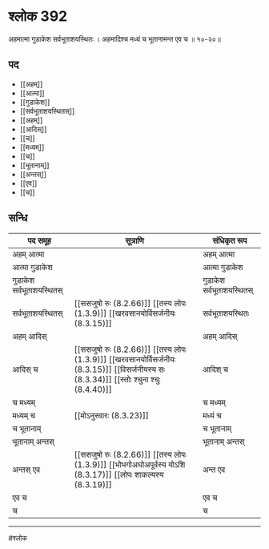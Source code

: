 # श्लोक 392

अहमात्मा गुडाकेश सर्वभूताशयस्थितः ।
अहमादिश्च मध्यं च भूतानामन्त एव च ॥ १०-२०॥


## पद 

- [[अहम्]]
- [[आत्मा]]
- [[गुडाकेश]]
- [[सर्वभूताशयस्थितस्]]
- [[अहम्]]
- [[आदिस्]]
- [[च]]
- [[मध्यम्]]
- [[च]]
- [[भूतानाम्]]
- [[अन्तस्]]
- [[एव]]
- [[च]]

## सन्धि

| पद समूह | सूत्राणि | संधिकृत रूप |
| ----- | ----- | ----- |
| अहम् आत्मा |  | अहम् आत्मा |
| आत्मा गुडाकेश |  | आत्मा गुडाकेश |
| गुडाकेश सर्वभूताशयस्थितस् |  | गुडाकेश सर्वभूताशयस्थितस् |
| सर्वभूताशयस्थितस् |  [[ससजुषो रुः (8.2.66)]] [[तस्य लोपः (1.3.9)]] [[खरवसानयोर्विसर्जनीयः (8.3.15)]] | सर्वभूताशयस्थितः |
| अहम् आदिस् |  | अहम् आदिस् |
| आदिस् च |  [[ससजुषो रुः (8.2.66)]] [[तस्य लोपः (1.3.9)]] [[खरवसानयोर्विसर्जनीयः (8.3.15)]] [[विसर्जनीयस्य सः (8.3.34)]] [[स्तोः श्चुना श्चुः (8.4.40)]] | आदिश् च |
| च मध्यम् |  | च मध्यम् |
| मध्यम् च |  [[मोऽनुस्वारः (8.3.23)]] | मध्यं च |
| च भूतानाम् |  | च भूतानाम् |
| भूतानाम् अन्तस् |  | भूतानाम् अन्तस् |
| अन्तस् एव |  [[ससजुषो रुः (8.2.66)]] [[तस्य लोपः (1.3.9)]] [[भोभगोअघोअपूर्वस्य योऽशि (8.3.17)]] [[लोपः शाकल्यस्य (8.3.19)]] | अन्त एव |
| एव च |  | एव च |
| च |  | च |


---

#श्लोक